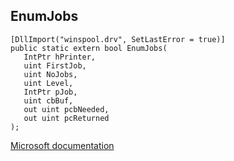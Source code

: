 ## EnumJobs

```
[DllImport("winspool.drv", SetLastError = true)]
public static extern bool EnumJobs(
   IntPtr hPrinter,
   uint FirstJob,
   uint NoJobs,
   uint Level,
   IntPtr pJob,
   uint cbBuf,
   out uint pcbNeeded,
   out uint pcReturned
);
```

[Microsoft documentation](https://docs.microsoft.com/en-us/windows/win32/api/winspool/nf-winspool-enumjobsa)
